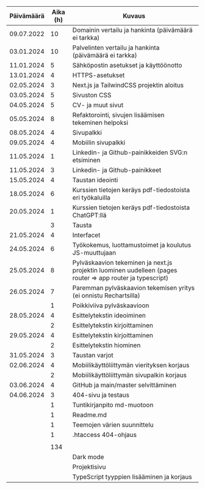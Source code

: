 | Päivämäärä | Aika (h) | Kuvaus
|------------|----------|---------------------------------------------------------------------------------------------------------------|
| 09.07.2022 |    10    | Domainin vertailu ja hankinta (päivämäärä ei tarkka)                                                          |
| 03.01.2024 |    10    | Palvelinten vertailu ja hankinta (päivämäärä ei tarkka)                                                       |
| 11.01.2024 |    5     | Sähköpostin asetukset ja käyttöönotto                                                                         |
| 13.01.2024 |    4     | HTTPS-asetukset                                                                                               |
| 02.05.2024 |    3     | Next.js ja TailwindCSS projektin aloitus                                                                      |
| 03.05.2024 |    5     | Sivuston CSS                                                                                                  |
| 04.05.2024 |    5     | CV- ja muut sivut                                                                                             |
| 05.05.2024 |    8     | Refaktorointi, sivujen lisäämisen tekeminen helpoksi                                                          |
| 08.05.2024 |    4     | Sivupalkki                                                                                                    |
| 09.05.2024 |    4     | Mobiilin sivupalkki                                                                                           |
| 11.05.2024 |    1     | Linkedin- ja Github-painikkeiden SVG:n etsiminen                                                              |
| 11.05.2024 |    3     | Linkedin- ja Github-painikkeet                                                                                |
| 15.05.2024 |    4     | Taustan ideointi                                                                                              |
| 18.05.2024 |    6     | Kurssien tietojen keräys pdf-tiedostoista eri työkaluilla                                                     |
| 20.05.2024 |    1     | Kurssien tietojen keräys pdf-tiedostoista ChatGPT:llä                                                         |
|            |    3     | Tausta                                                                                                        |
| 21.05.2024 |    4     | Interfacet                                                                                                    |
| 24.05.2024 |    6     | Työkokemus, luottamustoimet ja koulutus JS-muuttujaan                                                         |
| 25.05.2024 |    8     | Pylväskaavion tekeminen ja next.js projektin luominen uudelleen (pages router =&gt; app router ja typescript) |
| 26.05.2024 |    7     | Paremman pylväskaavion tekemisen yritys (ei onnistu Rechartsilla)                                             |
|            |    1     | Poikkiviiva pylväskaavioon                                                                                    |
| 28.05.2024 |    4     | Esittelytekstin ideoiminen                                                                                    |
|            |    2     | Esittelytekstin kirjoittaminen                                                                                |
| 29.05.2024 |    4     | Esittelytekstin kirjoittaminen                                                                                |
|            |    2     | Esittelytekstin hiominen                                                                                      |
| 31.05.2024 |    3     | Taustan varjot                                                                                                |
| 02.06.2024 |    4     | Mobiilikäyttöliittymän vierityksen korjaus                                                                    |
|            |    2     | Mobiilikäyttöliittymän sivupalkin korjaus                                                                     |
| 03.06.2024 |    4     | GitHub ja main/master selvittäminen                                                                           |
| 04.06.2024 |    3     | 404-sivu ja testaus                                                                                           |
|            |    1     | Tuntikirjanpito md-muotoon                                                                                    |
|            |    1     | Readme.md                                                                                                     |
|            |    1     | Teemojen värien suunnittelu                                                                                   |
|            |    1     | .htaccess 404-ohjaus                                                                                          |
|            |          |                                                                                                               |
|            |   134    |																												|
|			 |			| Dark mode																										|
|			 |			| Projektisivu																									|
|			 |			| TypeScript tyyppien lisääminen ja korjaus																		|				